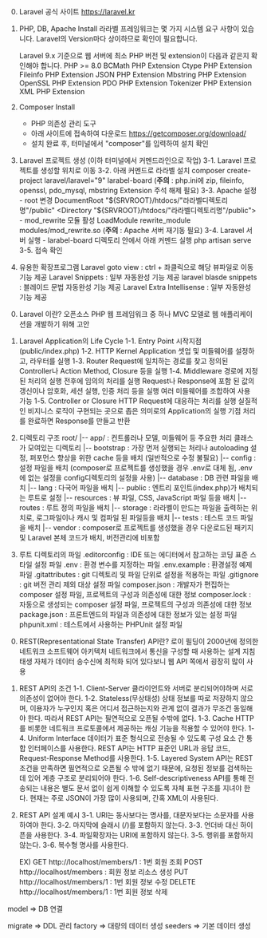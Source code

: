 <!-- 라라벨 인스톨 -->
0. Laravel 공식 사이트
	https://laravel.kr

1. PHP, DB, Apache Install
	라라벨 프레임워크는 몇 가지 시스템 요구 사항이 있습니다.
	Laravel의 Version마다 상이하므로 확인이 필요합니다.

	Laravel 9.x 기준으로 웹 서버에 최소 PHP 버전 및 extension이 다음과 같은지 확인해야 합니다.
		PHP >= 8.0
		BCMath PHP Extension
		Ctype PHP Extension
		Fileinfo PHP Extension
		JSON PHP Extension
		Mbstring PHP Extension
		OpenSSL PHP Extension
		PDO PHP Extension
		Tokenizer PHP Extension
		XML PHP Extension

2. Composer Install
	- PHP 의존성 관리 도구
	- 아래 사이트에 접속하여 다운로드
		https://getcomposer.org/download/
	- 설치 완료 후, 터미널에서 "composer"를 입력하여 설치 확인

3. Laravel 프로젝트 생성 (이하 터미널에서 커멘드라인으로 작업)
	3-1. Laravel 프로젝트를 생성할 위치로 이동
	3-2. 아래 커멘드로 라라벨 설치
		composer create-project laravel/laravel="9" larabel-board
		(**주의** : php.ini에 zip, fileinfo, openssl, pdo_mysql, mbstring Extension 주석 해제 필요)
	3-3. Apache 설정
		- root 변경
			DocumentRoot "${SRVROOT}/htdocs/"라라벨디렉토리명"/public"
			<Directory "${SRVROOT}/htdocs/"라라벨디렉토리명"/public">
		- mod_rewrite 모듈 활성
			LoadModule rewrite_module modules/mod_rewrite.so
		(**주의** : Apache 서버 재기동 필요)
	3-4. Laravel 서버 실행
		- larabel-board 디렉토리 안에서 아래 커멘드 실행
			php artisan serve
	3-5. 접속 확인

4. 유용한 확장프로그램
	Laravel goto view : ctrl + 좌클릭으로 해당 뷰파일로 이동 기능 제공
	Laravel Snippets : 일부 자동완성 기능 제공
	laravel blasde snippets : 블레이드 문법 자동완성 기능 제공
	Laravel Extra Intellisense : 일부 자동완성 기능 제공


<!-- 라라벨 소개 -->
0. Laravel 이란?
	오픈소스 PHP 웹 프레임워크 중 하나
	MVC 모델로 웹 애플리케이션을 개발하기 위해 고안

1. Laravel Application의 Life Cycle
	1-1. Entry Point
		시작지점 (public/index.php)
	1-2. HTTP Kernel
		Application 셋업 및 미들웨어를 설정하고, 라우터를 실행
	1-3. Router
		Request에 일치하는 경로를 찾고 정의된 Controller나 Action Method, Closure 등을 실행
	1-4. Middleware
		경로에 지정된 처리의 실행 전후에 임의의 처리를 실행
		Request나 Response에 포함 된 값의 갱신이나 암호화, 세션 실행, 인증 처리 등을 실행
		여러 미들웨어를 조합하여 사용 가능
	1-5. Controller or Closure
		HTTP Request에 대응하는 처리를 실행
		실질적인 비지니스 로직이 구현되는 곳으로 좁은 의미로의 Application의 실행 기점
		처리를 완료하면 Response를 만들고 반환

2. 디렉토리 구조
root/
	|--	app/ 		: 컨트롤러나 모델, 미들웨어 등 주요한 처리 클래스가 모여있는 디렉토리
	|--	bootstrap	: 가장 먼저 실행되는 처리나 autoloading 설정, 퍼포먼스 향상을 위한 cache 등을 배치 (일반적으로 수정 불필요)
	|--	config		: 설정 파일을 배치 (composer로 프로젝트를 생성했을 경우 .env로 대체 됨, .env에 없는 설정을 config디렉토리의 설정을 사용)
	|--	database	: DB 관련 파일을 배치
	|--	lang		: 다국어 파일을 배치
	|--	public		: 엔트리 포인트(index.php)가 배치되는 루트로 설정
	|--	resources	: 뷰 파일, CSS, JavaScript 파일 등을 배치
	|--	routes		: 루트 정의 파일을 배치
	|--	storage		: 라라벨이 만드는 파일을 출력하는 위치로, 로그파일이나 캐시 및 컴파일 된 파일등을 배치
	|--	tests		: 테스트 코드 파일을 배치
	|--	vendor		: composer로 프로젝트를 생성했을 경우 다운로드된 패키지 및 Laravel 본체 코드가 배치, 버전관리에 비포함

3. 루트 디렉토리의 파일
	.editorconfig	: IDE 또는 에디터에서 참고하는 코딩 표준 스타일 설정 파일
	.env 			: 환경 변수를 지정하는 파일
	.env.example	: 환경설정 예제 파일
	.gitattributes	: git 디렉토리 및 파일 단위로 설정을 적용하는 파일
	.gitignore		: git 버전 관리 제외 대상 설정 파일
	composer.json	: 개발자가 편집하는 composer 설정 파일, 프로젝트의 구성과 의존성에 대한 정보
	composer.lock	: 자동으로 생성되는 composer 설정 파일, 프로젝트의 구성과 의존성에 대한 정보
	package.json	: 프론트엔드의 파일과 의존성에 대한 정보가 있는 설정 파일
	phpunit.xml		: 테스트에서 사용하는 PHPUnit 설정 파일



<!-- RESTFul API -->
0. REST(Representational State Transfer) API란?
	로이 필딩이 2000년에 정의한 네트워크 소프트웨어 아키텍처
	네트워크에서 통신을 구성할 때 사용하는 설계 지침
	태생 자체가 데이터 송수신에 최적화 되어 있다보니 웹 API 쪽에서 굉장히 많이 사용

1. REST API의 조건
	1-1. Client-Server
		클라이언트와 서버로 분리되어야하며 서로 의존성이 없어야 한다.
	1-2. Stateless(무상태성)
		상태 정보를 따로 저장하지 않으며, 이용자가 누구인지 혹은 어디서 접근하는지와 관계 없이 결과가 무조건 동일해야 한다.
		따라서 REST API는 필연적으로 오픈될 수밖에 없다.
	1-3. Cache
		HTTP를 비롯한 네트워크 프로토콜에서 제공하는 캐싱 기능을 적용할 수 있어야 한다.
	1-4. Uniform Interface
		데이터가 표준 형식으로 전송될 수 있도록 구성 요소 간 통합 인터페이스를 사용한다.
		REST API는 HTTP 표준인 URL과 응답 코드, Request-Response Method를 사용한다.
	1-5. Layered System
		API는 REST 조건을 만족하면 필연적으로 오픈될 수 밖에 없기 때문에,
		요청된 정보를 검색하는데 있어 계층 구조로 분리되어야 한다.
	1-6. Self-descriptiveness
		API를 통해 전송되는 내용은 별도 문서 없이 쉽게 이해할 수 있도록 자체 표현 구조를 지녀야 한다.
		현재는 주로 JSON이 가장 많이 사용되며, 간혹 XML이 사용된다.

3. REST API 설계 예시
	3-1. URI는 동사보다는 명사를, 대문자보다는 소문자를 사용하여야 한다.
	3-2. 마지막에 슬래시 (/)를 포함하지 않는다.
	3-3. 언더바 대신 하이픈을 사용한다.
	3-4. 파일확장자는 URI에 포함하지 않는다.
	3-5. 행위를 포함하지 않는다.
	3-6. 복수형 명사를 사용한다.

	EX) GET  	http://localhost/members/1  	:  	1번 회원 조회
		POST 	http://localhost/members		:  	회원 정보 리소스 생성
		PUT  	http://localhost/members/1  	:  	1번 회원 정보 수정
		DELETE 	http://localhost/members/1		: 	1번 회원 정보 삭제


model => DB 연결

migrate => DDL 관리
factory => 대량의 데이터 생성
seeders => 기본 데이터 생성
